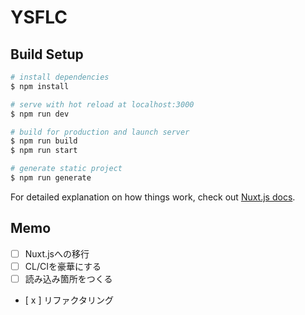# YSFLC

## Build Setup

```bash
# install dependencies
$ npm install

# serve with hot reload at localhost:3000
$ npm run dev

# build for production and launch server
$ npm run build
$ npm run start

# generate static project
$ npm run generate
```

For detailed explanation on how things work, check out [Nuxt.js docs](https://nuxtjs.org).

## Memo

- [ ] Nuxt.jsへの移行
- [ ] CL/CIを豪華にする
- [ ] 読み込み箇所をつくる
- [ x ] リファクタリング